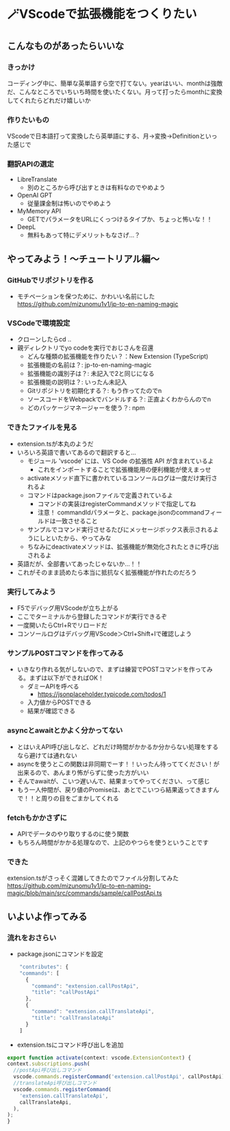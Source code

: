 # 🪄VScodeで拡張機能をつくりたい

## こんなものがあったらいいな

### きっかけ

コーディング中に、簡単な英単語すら空で打てない。yearはいい、monthは強敵だ、こんなところでいちいち時間を使いたくない。月って打ったらmonthに変換してくれたらどれだけ嬉しいか

### 作りたいもの

VScodeで日本語打って変換したら英単語にする、月→変換→Definitionといった感じで

### 翻訳APIの選定

- LibreTranslate
  - 別のところから呼び出すときは有料なのでやめよう
- OpenAI GPT
  - 従量課金制は怖いのでやめよう
- MyMemory API
  - GETでパラメータをURLにくっつけるタイプか、ちょっと怖いな！！
- DeepL
  - 無料もあって特にデメリットもなさげ…？
 
## やってみよう！～チュートリアル編～

### GitHubでリポジトリを作る

- モチベーションを保つために、かわいい名前にした https://github.com/mizunomu1v1/jp-to-en-naming-magic

### VSCodeで環境設定

- クローンしたらcd ..
- 親ディレクトリでyo codeを実行でおじさんを召還
  - どんな種類の拡張機能を作りたい？：New Extension (TypeScript)
  - 拡張機能の名前は？: jp-to-en-naming-magic
  - 拡張機能の識別子は？: 未記入で2と同じになる
  - 拡張機能の説明は？: いったん未記入
  - Gitリポジトリを初期化する？: もう作ってたのでn
  - ソースコードをWebpackでバンドルする？: 正直よくわからんのでn
  - どのパッケージマネージャーを使う？: npm

### できたファイルを見る

- extension.tsが本丸のようだ
- いろいろ英語で書いてあるので翻訳すると…
  - モジュール 'vscode' には、VS Code の拡張性 API が含まれているよ
    - これをインポートすることで拡張機能用の便利機能が使えまっせ
  - activateメソッド直下に書かれているコンソールログは一度だけ実行されるよ
  - コマンドはpackage.jsonファイルで定義されているよ
    - コマンドの実装はregisterCommandメソッドで指定してね
    - 注意！ commandIdパラメータと、package.jsonのcommandフィールドは一致させること
  - サンプルでコマンド実行させるたびにメッセージボックス表示されるようにしといたから、やってみな
  - ちなみにdeactivateメソッドは、拡張機能が無効化されたときに呼び出されるよ
- 英語だが、全部書いてあったじゃないか…！！
- これがそのまま読めたら本当に抵抗なく拡張機能が作れたのだろう
 
### 実行してみよう

- F5でデバッグ用VScodeが立ち上がる
- ここでターミナルから登録したコマンドが実行できるぞ
- 一度開いたらCtrl+Rでリロードだ
- コンソールログはデバッグ用VScode＞Ctrl+Shift+Iで確認しよう

### サンプルPOSTコマンドを作ってみる

- いきなり作れる気がしないので、まずは練習でPOSTコマンドを作ってみる。まずは以下ができればOK！
  - ダミーAPIを呼べる
    - https://jsonplaceholder.typicode.com/todos/1
  - 入力値からPOSTできる
  - 結果が確認できる
 
### asyncとawaitとかよく分かってない

- とはいえAPI呼び出しなど、どれだけ時間がかかるか分からない処理をするなら避けては通れない
- asyncを使うとこの関数は非同期でーす！！いったん待っててください！が出来るので、あんまり怖がらずに使った方がいい
- そんでawaitが、こいつ遅いんで、結果まってやってください、って感じ
- もう一人仲間が、戻り値のPromiseは、あとでこいつら結果返ってきますんで！！と周りの目をごまかしてくれる

### fetchもかかさずに

- APIでデータのやり取りするのに使う関数
- もちろん時間がかかる処理なので、上記のやつらを使うということです

### できた

extension.tsがさっそく混雑してきたのでファイル分割してみた 
https://github.com/mizunomu1v1/jp-to-en-naming-magic/blob/main/src/commands/sample/callPostApi.ts

## いよいよ作ってみる

### 流れをおさらい

- package.jsonにコマンドを設定

```ts
    "contributes": {
    "commands": [
      {
        "command": "extension.callPostApi",
        "title": "callPostApi"
      },
      {
        "command": "extension.callTranslateApi",
        "title": "callTranslateApi"
      }
    ]
```

  - extension.tsにコマンド呼び出しを追加
 
  ```ts
export function activate(context: vscode.ExtensionContext) {
  context.subscriptions.push(
    //postApi呼び出しコマンド
    vscode.commands.registerCommand('extension.callPostApi', callPostApi),
    //translateApi呼び出しコマンド
    vscode.commands.registerCommand(
      'extension.callTranslateApi',
      callTranslateApi,
    ),
  );
}
```
